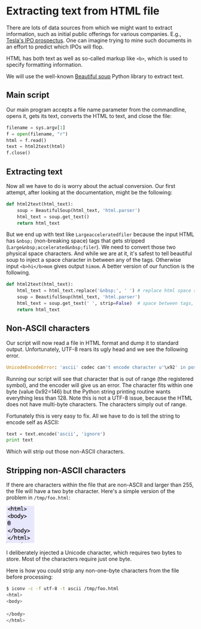 # Extracting text from HTML file

There are lots of data sources from which we might want to extract information, such as initial public offerings for various companies. E.g., [Tesla's IPO prospectus](https://www.sec.gov/Archives/edgar/data/1318605/000119312510017054/ds1.htm). One can imagine trying to mine such documents in an effort to predict which IPOs will flop.

HTML has both text as well as so-called markup like `<b>`, which is used to specify formatting information.

We will use the well-known [Beautiful soup](https://www.crummy.com/software/BeautifulSoup/bs4/doc/) Python library to extract text. 

## Main script

Our main program accepts a file name parameter from the commandline, opens it, gets its text, converts the HTML to text, and close the file:

```python
filename = sys.argv[1]
f = open(filename, "r")
html = f.read()
text = html2text(html)
f.close()
```

## Extracting text

Now all we have to do is worry about the actual conversion. Our first attempt, after looking at the documentation, might be the following:

```python
def html2text(html_text):
    soup = BeautifulSoup(html_text, 'html.parser')
    html_text = soup.get_text()
    return html_text
```

But we end up with text like `Largeacceleratedfiler` because the input HTML has `&nbsp;` (non-breaking space) tags that gets stripped (`Large&nbsp;accelerated&nbsp;filer`). We need to convert those two physical space characters. And while we are at it, it's safest to tell beautiful soup to inject a space character in between any of the tags. Otherwise input `<b>hi</b>mom` gives output `himom`. A better version of our function is the following.

```python
def html2text(html_text):
    html_text = html_text.replace('&nbsp;', ' ') # replace html space specifier with space char
    soup = BeautifulSoup(html_text, 'html.parser')
    html_text = soup.get_text(' ', strip=False)  # space between tags, don't strip newlines
    return html_text
```

## Non-ASCII characters

Our script will now read a file in HTML format and dump it to standard output. Unfortunately, UTF-8 rears its ugly head and we see the following error.

```python
UnicodeEncodeError: 'ascii' codec can't encode character u'\x92' in position 918: ordinal not in range(128)
```

Running our script will see that character that is out of range (the registered symbol), and the encoder will give us an error.  The character fits within one byte (value 0x92=146) but the Python string printing routine wants everything less than 128.  Note this is not a UTF-8 issue, because the HTML does not have multi-byte characters. The characters simply out of range.

Fortunately this is very easy to fix. All we have to do is tell the string to encode self as ASCII:

```python
text = text.encode('ascii', 'ignore')
print text
```

Which will strip out those non-ASCII characters. 

## Stripping non-ASCII characters

If there are characters within the file that are non-ASCII and larger than 255, the file will have a two byte character. Here's a simple version of the problem in `/tmp/foo.html`:

<img src=figures/html-funny-char.png width=75>

I deliberately injected a Unicode character, which requires two bytes to store.  Most of the characters require just one byte.

Here is how you could strip any non-one-byte characters from the file before processing:

```bash
$ iconv -c -f utf-8 -t ascii /tmp/foo.html 
<html>
<body>

</body>
</html>
```
